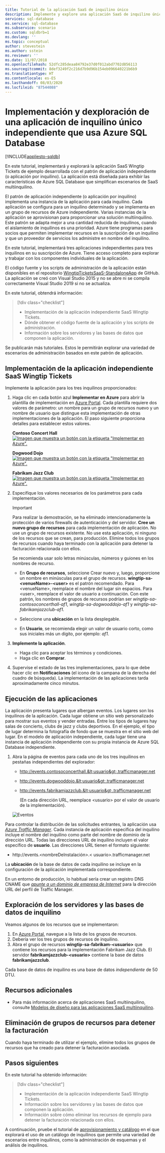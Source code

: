 ```yaml
---
title: Tutorial de la aplicación SaaS de inquilino único
description: Implemente y explore una aplicación SaaS de inquilino único independiente que usa Azure SQL Database.
services: sql-database
ms.service: sql-database
ms.subservice: scenario
ms.custom: sqldbrb=1
ms.devlang: ''
ms.topic: conceptual
author: stevestein
ms.author: sstein
ms.reviewer: ''
ms.date: 11/07/2018
ms.openlocfilehash: 52dfc285deaa84792e37d0f012abd7702d856113
ms.sourcegitcommit: 8def3249f2c216d7b9d96b154eb096640221b6b9
ms.translationtype: HT
ms.contentlocale: es-ES
ms.lasthandoff: 08/03/2020
ms.locfileid: "87544088"
---
```

# <a name="deploy-and-explore-a-standalone-single-tenant-application-that-uses-azure-sql-database"></a>Implementación y dexploración de una aplicación de inquilino único independiente que usa Azure SQL Database
[!INCLUDE[appliesto-sqldb](../includes/appliesto-sqldb.md)]

En este tutorial, implementará y explorará la aplicación SaaS Wingtip Tickets de ejemplo desarrollada con el patrón de aplicación independiente (o aplicación por inquilino).  La aplicación está diseñada para exhibir las características de Azure SQL Database que simplifican escenarios de SaaS multiinquilino.

El patrón de aplicación independiente (o aplicación por inquilino) implementa una instancia de la aplicación para cada inquilino.  Cada aplicación se configura para un inquilino determinado y se implementa en un grupo de recursos de Azure independiente. Varias instancias de la aplicación se aprovisionan para proporcionar una solución multiinquilino. Este patrón se adapta mejor a una cantidad reducida de inquilinos, cuando el aislamiento de inquilinos es una prioridad. Azure tiene programas para socios que permiten implementar recursos en la suscripción de un inquilino y que un proveedor de servicios los administre en nombre del inquilino. 

En este tutorial, implementará tres aplicaciones independientes para tres inquilinos en su suscripción de Azure.  Tiene acceso completo para explorar y trabajar con los componentes individuales de la aplicación.

El código fuente y los scripts de administración de la aplicación están disponibles en el repositorio [WingtipTicketsSaaS-StandaloneApp](https://github.com/Microsoft/WingtipTicketsSaaS-StandaloneApp) de GitHub. La aplicación se creó con Visual Studio 2015 y no se abre ni se compila correctamente Visual Studio 2019 si no se actualiza.


En este tutorial, obtendrá información:

> [!div class="checklist"]
> * Implementación de la aplicación independiente SaaS Wingtip Tickets.
> * Dónde obtener el código fuente de la aplicación y los scripts de administración.
> * Información sobre los servidores y las bases de datos que componen la aplicación.

Se publicarán más tutoriales. Estos le permitirán explorar una variedad de escenarios de administración basados en este patrón de aplicación.   

## <a name="deploy-the-wingtip-tickets-saas-standalone-application"></a>Implementación de la aplicación independiente SaaS Wingtip Tickets

Implemente la aplicación para los tres inquilinos proporcionados:

1. Haga clic en cada botón azul **Implementar en Azure** para abrir la plantilla de implementación en [Azure Portal](https://portal.azure.com). Cada plantilla requiere dos valores de parámetro: un nombre para un grupo de recursos nuevo y un nombre de usuario que distingue esta implementación de otras implementaciones de la aplicación. El paso siguiente proporciona detalles para establecer estos valores.

   **Contoso Concert Hall**   
   [![Imagen que muestra un botón con la etiqueta "Implementar en Azure".](media/saas-standaloneapp-get-started-deploy/deploy.png)](https://aka.ms/deploywingtipsa-contoso)

   **Dogwood Dojo**   
   [![Imagen que muestra un botón con la etiqueta "Implementar en Azure".](media/saas-standaloneapp-get-started-deploy/deploy.png)](https://aka.ms/deploywingtipsa-dogwood)

   **Fabrikam Jazz Club**   
   [![Imagen que muestra un botón con la etiqueta "Implementar en Azure".](media/saas-standaloneapp-get-started-deploy/deploy.png)](https://aka.ms/deploywingtipsa-fabrikam)
 
2. Especifique los valores necesarios de los parámetros para cada implementación.

    > [!IMPORTANT]
    > Para realizar la demostración, se ha eliminado intencionadamente la protección de varios firewalls de autenticación y del servidor. **Cree un nuevo grupo de recursos** para cada implementación de aplicación.  No use un grupo de recursos existente. No use esta aplicación, ni ninguno de los recursos que se crean, para producción. Elimine todos los grupos de recursos cuando haya terminado con la aplicación para detener la facturación relacionada con ellos.

    Se recomienda usar solo letras minúsculas, números y guiones en los nombres de recurso.
    * En **Grupo de recursos**, seleccione Crear nuevo y, luego, proporcione un nombre en minúsculas para el grupo de recursos. **wingtip-sa-\<venueName\>-\<user\>** es el patrón recomendado.  Para \<venueName\>, reemplace el nombre del lugar sin espacios. Para \<user\>, reemplace el valor de usuario a continuación.  Con este patrón, los nombres de grupos de recursos podrían ser *wingtip-sa-contosoconcerthall-af1*, *wingtip-sa-dogwooddojo-af1* y *wingtip-sa-fabrikamjazzclub-af1*.
    * Seleccione una **ubicación** en la lista desplegable.

    * En **Usuario**, se recomienda elegir un valor de usuario corto, como sus iniciales más un dígito, por ejemplo: *af1*.


3. **Implemente la aplicación**.

    * Haga clic para aceptar los términos y condiciones.
    * Haga clic en **Comprar**.

4. Supervise el estado de las tres implementaciones, para lo que debe hacer clic en **Notificaciones** (el icono de la campana de la derecha del cuadro de búsqueda). La implementación de las aplicaciones tarda aproximadamente cinco minutos.


## <a name="run-the-applications"></a>Ejecución de las aplicaciones

La aplicación presenta lugares que albergan eventos.  Los lugares son los inquilinos de la aplicación. Cada lugar obtiene un sitio web personalizado para mostrar sus eventos y vender entradas. Entre los tipos de lugares hay salas de concierto, clubs de jazz y clubs deportivos. En el ejemplo, el tipo de lugar determina la fotografía de fondo que se muestra en el sitio web del lugar.   En el modelo de aplicación independiente, cada lugar tiene una instancia de aplicación independiente con su propia instancia de Azure SQL Database independiente.

1. Abra la página de eventos para cada uno de los tres inquilinos en pestañas independientes del explorador:

   - http://events.contosoconcerthall.&lt;usuario&gt;.trafficmanager.net
   - http://events.dogwooddojo.&lt;usuario&gt;.trafficmanager.net
   - http://events.fabrikamjazzclub.&lt;usuario&gt;.trafficmanager.net

     (En cada dirección URL, reemplace &lt;usuario&gt; por el valor de usuario de la implementación).

   ![Eventos](./media/saas-standaloneapp-get-started-deploy/fabrikam.png)

Para controlar la distribución de las solicitudes entrantes, la aplicación usa [*Azure Traffic Manager*](../../traffic-manager/traffic-manager-overview.md). Cada instancia de aplicación específica del inquilino incluye el nombre del inquilino como parte del nombre de dominio de la dirección URL. Todas las direcciones URL de inquilino incluyen el valor específico de **usuario**. Las direcciones URL tienen el formato siguiente:
- http://events.&lt;nombreDeInstalación&gt;.&lt; usuario&gt;.trafficmanager.net

La **ubicación** de la base de datos de cada inquilino se incluye en la configuración de la aplicación implementada correspondiente.

En un entorno de producción, lo habitual sería crear un registro DNS CNAME que [*apunte a un dominio de empresa de Internet*](../../traffic-manager/traffic-manager-point-internet-domain.md) para la dirección URL del perfil de Traffic Manager.


## <a name="explore-the-servers-and-tenant-databases"></a>Exploración de los servidores y las bases de datos de inquilino

Veamos algunos de los recursos que se implementaron:

1. En [Azure Portal](https://portal.azure.com), navegue a la lista de los grupos de recursos.
2. Debería ver los tres grupos de recursos de inquilino.
3. Abra el grupo de recursos **wingtip-sa-fabrikam-&lt;usuario&gt;** que contiene los recursos para la implementación Fabrikam Jazz Club.  El servidor **fabrikamjazzclub-&lt;usuario&gt;** contiene la base de datos **fabrikamjazzclub**.

Cada base de datos de inquilino es una base de datos *independiente* de 50 DTU.

## <a name="additional-resources"></a>Recursos adicionales

<!--
* Additional [tutorials that build on the Wingtip SaaS application](../../sql-database/saas-dbpertenant-wingtip-app-overview.md#sql-database-wingtip-saas-tutorials)
* To learn about elastic pools, see [*What is an Azure SQL elastic pool*](elastic-pool-overview.md)
* To learn about elastic jobs, see [*Managing scaled-out cloud databases*](../../sql-database/elastic-jobs-overview.md)
-->

- Para más información acerca de aplicaciones SaaS multiinquilino, consulte [Modelos de diseño para las aplicaciones SaaS multiinquilino](saas-tenancy-app-design-patterns.md).

 
## <a name="delete-resource-groups-to-stop-billing"></a>Eliminación de grupos de recursos para detener la facturación ##

Cuando haya terminado de utilizar el ejemplo, elimine todos los grupos de recursos que ha creado para detener la facturación asociada.

## <a name="next-steps"></a>Pasos siguientes

En este tutorial ha obtenido información:

> [!div class="checklist"]
> * Implementación de la aplicación independiente SaaS Wingtip Tickets.
> * Información sobre los servidores y las bases de datos que componen la aplicación.
> * Información sobre cómo eliminar los recursos de ejemplo para detener la facturación relacionada con ellos.

A continuación, pruebe el tutorial de [aprovisionamiento y catálogo](saas-standaloneapp-provision-and-catalog.md) en el que explorará el uso de un catálogo de inquilinos que permite una variedad de escenarios entre inquilinos, como la administración de esquemas y el análisis de inquilinos.
 

